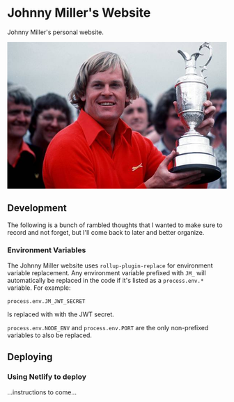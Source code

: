# Johnny Miller's Website

Johnny Miller's personal website.

![Johnny Miller](./static/img/johnny-miller.jpg)

## Development

The following is a bunch of rambled thoughts that I wanted to make sure to record and not forget, but I'll come back to later and better organize.

### Environment Variables

The Johnny Miller website uses `rollup-plugin-replace` for environment variable replacement. Any environment variable prefixed with `JM_` will automatically be replaced in the code if it's listed as a `process.env.*` variable. For example:

	process.env.JM_JWT_SECRET

Is replaced with with the JWT secret.

`process.env.NODE_ENV` and `process.env.PORT` are the only non-prefixed variables to also be replaced.






## Deploying

### Using Netlify to deploy

...instructions to come...